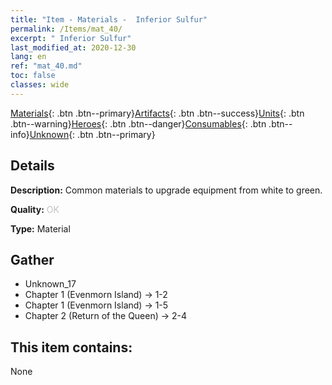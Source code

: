 ```yaml
---
title: "Item - Materials -  Inferior Sulfur"
permalink: /Items/mat_40/
excerpt: " Inferior Sulfur"
last_modified_at: 2020-12-30
lang: en
ref: "mat_40.md"
toc: false
classes: wide
---
```

 [Materials](/Items/){: .btn .btn--primary}[Artifacts](/Items/Artifacts/){: .btn .btn--success}[Units](/Items/Units/){: .btn .btn--warning}[Heroes](/Items/Heroes/){: .btn .btn--danger}[Consumables](/Items/Consumables/){: .btn .btn--info}[Unknown](/Items/Unknown/){: .btn .btn--primary}

## Details
 **Description:** Common materials to upgrade equipment from white to green.

 **Quality:** <span style="color: #C0C0C0">OK</span>

 **Type:** Material

## Gather

*    Unknown_17 
*    Chapter 1 (Evenmorn Island) -> 1-2 
*    Chapter 1 (Evenmorn Island) -> 1-5 
*    Chapter 2 (Return of the Queen) -> 2-4 

## This item contains:

  None

